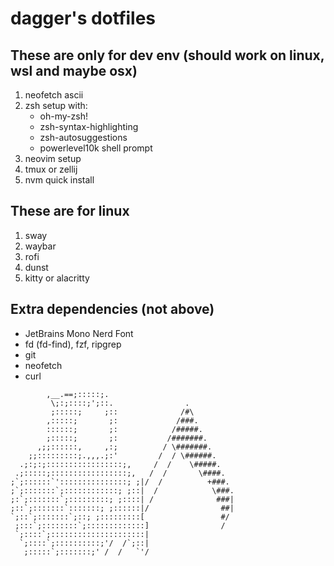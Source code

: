 # dagger's dotfiles

These are only for dev env (should work on linux, wsl and maybe osx)
---
1. neofetch ascii
2. zsh setup with:
    - oh-my-zsh!
    - zsh-syntax-highlighting
    - zsh-autosuggestions
    - powerlevel10k shell prompt
3. neovim setup
4. tmux or zellij
5. nvm quick install

These are for linux
---
1. sway
2. waybar
3. rofi
4. dunst
5. kitty or alacritty

Extra dependencies (not above)
---
- JetBrains Mono Nerd Font
- fd (fd-find), fzf, ripgrep
- git
- neofetch
- curl

```
        ,__.==;:::::;.                            
         \;:;::::;';::.                .           
         ;:::::;     ;::              /#\          
        ,:::::;       ;:             /###.        
        ::::::;       ;:            /#####.       
        ;:::::;       ;:           /#######.      
      ,;;::::::,     ,:;          / \#######.     
    ;;:::::::::;.,,,.;:'         /  / \######.    
  .;:;:;:::::::::::::::::;,     /  /    \#####.   
 .;:::::;:::::::::::::::::;,   /  /       \####.  
;`;::::::`':::::::::::::::; ;|/  /          +###. 
;`;:::::::`;::::::::::::; ;::|  /            \###.
;:`;:::::::`;:::::::::; ;::::| /              ###|
;::`;:::::::`:::::::; ;::::::|/                ##| 
`;::`;:::::::`;::; ;:::::::::[                 #/  
 ;:::`;::::::::`;:::::::::::::]                /    
 `;::::`;:::::::::::::::::::::|                     
  `;::::`;::::::::::;'/  /`;::|                     
   ;:::::`;:::::::;' /  /   `'/                     
```
